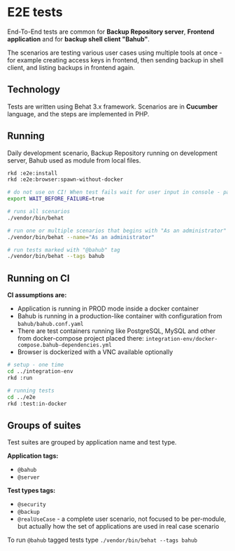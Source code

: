 E2E tests
=========

End-To-End tests are common for **Backup Repository server**, **Frontend application** and for **backup shell client "Bahub"**.

The scenarios are testing various user cases using multiple tools at once - for example creating access keys in frontend, then sending backup in shell client, and listing backups in frontend again.

Technology
----------

Tests are written using Behat 3.x framework. Scenarios are in **Cucumber** language, and the steps are implemented in PHP.


Running
-------

Daily development scenario, Backup Repository running on development server, Bahub used as module from local files.

```bash
rkd :e2e:install
rkd :e2e:browser:spawn-without-docker

# do not use on CI! When test fails wait for user input in console - pause the execution for debugging
export WAIT_BEFORE_FAILURE=true

# runs all scenarios
./vendor/bin/behat

# run one or multiple scenarios that begins with "As an administrator" description
./vendor/bin/behat --name="As an administrator"

# run tests marked with "@bahub" tag
./vendor/bin/behat --tags bahub
```

Running on CI
-------------

**CI assumptions are:**
- Application is running in PROD mode inside a docker container
- Bahub is running in a production-like container with configuration from `bahub/bahub.conf.yaml`
- There are test containers running like PostgreSQL, MySQL and other from docker-compose project placed there: `integration-env/docker-compose.bahub-dependencies.yml`
- Browser is dockerized with a VNC available optionally

```bash
# setup - one time
cd ../integration-env
rkd :run

# running tests
cd ../e2e
rkd :test:in-docker
```

Groups of suites
----------------

Test suites are grouped by application name and test type.

**Application tags:**
- `@bahub`
- `@server`

**Test types tags:**
- `@security`
- `@backup`
- `@realUseCase` - a complete user scenario, not focused to be per-module, but actually how the set of applications are used in real case scenario

To run `@bahub` tagged tests type `./vendor/bin/behat --tags bahub`
